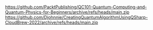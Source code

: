 https://github.com/PacktPublishing/QC101-Quantum-Computing-and-Quantum-Physics-for-Beginners/archive/refs/heads/main.zip
https://github.com/Djohnnie/CreatingQuantumAlgorithmUsingQSharp-CloudBrew-2022/archive/refs/heads/main.zip
